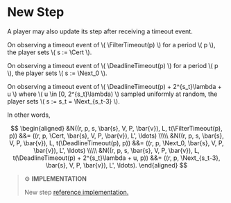 $$
\newcommand \FilterTimeout {\mathrm{FilterTimeout}}
\newcommand \DeadlineTimeout {\mathrm{DeadlineTimeout}}
\newcommand \Cert {\mathit{cert}}
\newcommand \Next {\mathit{next}}
$$

# New Step

A player may also update its step after receiving a timeout event.

On observing a timeout event of \\( \FilterTimeout(p) \\) for a period \\( p \\), the
player sets \\( s := \Cert \\).

On observing a timeout event of \\( \DeadlineTimeout(p) \\) for a period \\( p \\), the
player sets \\( s := \Next_0 \\).

On observing a timeout event of \\( \DeadlineTimeout(p) + 2^{s_t}\lambda + u \\) where
\\( u \in [0, 2^{s_t}\lambda) \\) sampled uniformly at random, the player sets
\\( s := s_t = \Next_{s_t-3} \\).

In other words,

$$
\begin{aligned}
&N((r, p, s, \bar{s}, V, P, \bar{v}), L, t(\FilterTimeout(p), p))
&&= ((r, p, \Cert, \bar{s}, V, P, \bar{v}), L', \ldots) \\\\\
&N((r, p, s, \bar{s}, V, P, \bar{v}), L, t(\DeadlineTimeout(p), p))
&&= ((r, p, \Next_0, \bar{s}, V, P, \bar{v}), L', \ldots) \\\\\
&N((r, p, s, \bar{s}, V, P, \bar{v}), L,
t(\DeadlineTimeout(p) + 2^{s_t}\lambda + u, p))
&&= ((r, p, \Next_{s_t-3}, \bar{s}, V, P, \bar{v}), L', \ldots).
\end{aligned}
$$

> ⚙️ **IMPLEMENTATION**
>
> New step [reference implementation.](https://github.com/algorand/go-algorand/blob/b6e5bcadf0ad3861d4805c51cbf3f695c38a93b7/agreement/player.go#L94)